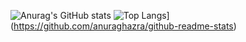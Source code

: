 ![Anurag's GitHub stats](https://github-readme-stats.vercel.app/api?username=MartinLeblancs&show_icons=true&theme=tokyonight)
![Top Langs](https://github-readme-stats.vercel.app/api/top-langs/?username=MartinLeblancs&langs_count=8)](https://github.com/anuraghazra/github-readme-stats)
